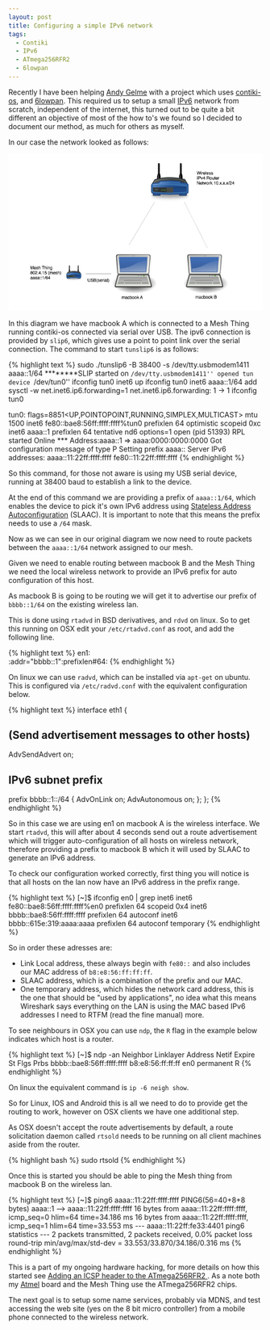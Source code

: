 ```yaml
---
layout: post
title: Configuring a simple IPv6 network
tags:
  - Contiki
  - IPv6
  - ATmega256RFR2
  - 6lowpan
---
```


Recently I have been helping [Andy Gelme](https://twitter.com/geekscape) with a project which uses [contiki-os](contiki-os.org), and [6lowpan](http://en.wikipedia.org/wiki/6LoWPAN). This required us to setup a small [IPv6](http://en.wikipedia.org/wiki/IPv6) network from scratch, independent of the internet, this turned out to be quite a bit different an objective of most of the how to's we found so I decided to document our method, as much for others as myself.

In our case the network looked as follows:

![Simple Network](/images/ipv6lan.png "Simple Network")

In this diagram we have macbook A which is connected to a Mesh Thing running contiki-os connected via serial over USB. The ipv6 connection is provided by `slip6`, which gives use a point to point link over the serial connection. The command to start `tunslip6` is as follows:

{% highlight text %}
sudo ./tunslip6 -B 38400 -s /dev/tty.usbmodem1411 aaaa::1/64
********SLIP started on ``/dev/tty.usbmodem1411''
opened tun device ``/dev/tun0''
ifconfig tun0 inet6 up
ifconfig tun0 inet6 aaaa::1/64 add
sysctl -w net.inet6.ip6.forwarding=1
net.inet6.ip6.forwarding: 1 -> 1
ifconfig tun0

tun0: flags=8851<UP,POINTOPOINT,RUNNING,SIMPLEX,MULTICAST> mtu 1500
	inet6 fe80::bae8:56ff:ffff:ffff%tun0 prefixlen 64 optimistic scopeid 0xc
	inet6 aaaa::1 prefixlen 64 tentative
	nd6 options=1<PERFORMNUD>
	open (pid 51393)
RPL started
Online
*** Address:aaaa::1 => aaaa:0000:0000:0000
Got configuration message of type P
Setting prefix aaaa::
Server IPv6 addresses:
 aaaa::11:22ff:ffff:ffff
 fe80::11:22ff:ffff:ffff
{% endhighlight %}

So this command, for those not aware is using my USB serial device, running at 38400 baud to establish a link to the device.

At the end of this command we are providing a prefix of `aaaa::1/64`, which enables the device to pick it's own IPv6 address using [Stateless Address Autoconfiguration](http://en.wikipedia.org/wiki/IPv6#Stateless_address_autoconfiguration_.28SLAAC.29) (SLAAC). It is important to note that this means the prefix needs to use a `/64` mask.

Now as we can see in our original diagram we now need to route packets between the `aaaa::1/64` network assigned to our mesh.

Given we need to enable routing between macbook B and the Mesh Thing we need the local wireless network to provide an IPv6 prefix for auto configuration of this host.

As macbook B is going to be routing we will get it to advertise our prefix of `bbbb::1/64` on the existing wireless lan.

This is done using `rtadvd` in BSD derivatives, and `rdvd` on linux. So to get this running on OSX edit your `/etc/rtadvd.conf` as root, and add the following line.

{% highlight text %}
en1:\
 :addr="bbbb::1":prefixlen#64:
{% endhighlight %}

On linux we can use `radvd`, which can be installed via `apt-get` on ubuntu. This is configured via `/etc/radvd.conf` with the equivalent configuration below.

{% highlight text %}
interface eth1 {
  ## (Send advertisement messages to other hosts)
  AdvSendAdvert on;
  ## IPv6 subnet prefix
  prefix bbbb::1::/64 {
    AdvOnLink on;
    AdvAutonomous on;
  };
};
{% endhighlight %}

So in this case we are using en1 on macbook A is the wireless interface. We start `rtadvd`, this will after about 4 seconds send out a route advertisement which will trigger auto-configuration of all hosts on wireless network, therefore providing a prefix to macbook B which it will used by SLAAC to generate an IPv6 address.

To check our configuration worked correctly, first thing you will notice is that all hosts on the lan now have an IPv6 address in the prefix range.

{% highlight text %}
[~]$ ifconfig en0 | grep inet6
	inet6 fe80::bae8:56ff:ffff:ffff%en0 prefixlen 64 scopeid 0x4
	inet6 bbbb::bae8:56ff:ffff:ffff prefixlen 64 autoconf
	inet6 bbbb::615e:319:aaaa:aaaa prefixlen 64 autoconf temporary
{% endhighlight %}

So in order these adresses are:

* Link Local address, these always begin with `fe80::` and also includes our MAC address of `b8:e8:56:ff:ff:ff`.
* SLAAC address, which is a combination of the prefix and our MAC.
* One temporary address, which hides the network card address, this is the one that should be "used by applications", no idea what this means Wireshark says everything on the LAN is using the MAC based IPv6 addresses I need to RTFM (read the fine manual) more.

To see neighbours in OSX you can use `ndp`, the `R` flag in the example below indicates which host is a router.

{% highlight text %}
[~]$ ndp -an
Neighbor                        Linklayer Address  Netif Expire    St Flgs Prbs
bbbb::bae8:56ff:ffff:ffff        b8:e8:56:ff:ff:ff     en0 permanent R
{% endhighlight %}

On linux the equivalent command is `ip -6 neigh show`.

So for Linux, IOS and Android this is all we need to do to provide get the routing to work, however on OSX clients we have one additional step.

As OSX doesn't accept the route advertisements by default, a route solicitation daemon called `rtsold` needs to be running on all client machines aside from the router.

{% highlight bash %}
sudo rtsold
{% endhighlight %}

Once this is started you should be able to ping the Mesh thing from macbook B on the wireless lan.

{% highlight text %}
[~]$ ping6 aaaa::11:22ff:ffff:ffff
PING6(56=40+8+8 bytes) aaaa::1 --> aaaa::11:22ff:ffff:ffff
16 bytes from aaaa::11:22ff:ffff:ffff, icmp_seq=0 hlim=64 time=34.186 ms
16 bytes from aaaa::11:22ff:ffff:ffff, icmp_seq=1 hlim=64 time=33.553 ms
--- aaaa::11:22ff:fe33:4401 ping6 statistics ---
2 packets transmitted, 2 packets received, 0.0% packet loss
round-trip min/avg/max/std-dev = 33.553/33.870/34.186/0.316 ms
{% endhighlight %}

This is a part of my ongoing hardware hacking, for more details on how this started see [Adding an ICSP header to the ATmega256RFR2 ](http://wolfe.id.au/2013/12/22/adding-an-icsp-header-to-the-atmega256rfr2/). As a note both my [Atmel](atmel.com) board and the Mesh Thing use the ATmega256RFR2 chips.

The next goal is to setup some name services, probably via MDNS, and test accessing the web site (yes on the 8 bit micro controller) from a mobile phone connected to the wireless network.
